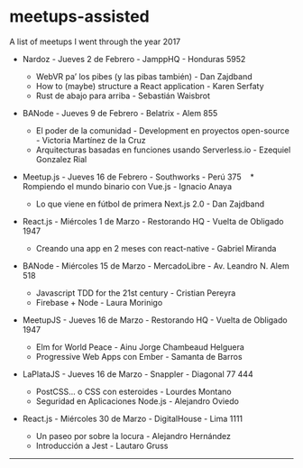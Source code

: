 # meetups-assisted
A list of meetups I went through the year 2017

* Nardoz - Jueves 2 de Febrero - JamppHQ - Honduras 5952
    * WebVR pa’ los pibes (y las pibas también) - Dan Zajdband
    * How to (maybe) structure a React application - Karen Serfaty
    * Rust de abajo para arriba - Sebastián Waisbrot

* BANode - Jueves 9 de Febrero - Belatrix - Alem 855
    * El poder de la comunidad - Development en proyectos open-source - Victoria Martínez de la Cruz
    * Arquitecturas basadas en funciones usando Serverless.io - Ezequiel Gonzalez Rial
    
* Meetup.js -  Jueves 16 de Febrero - Southworks - Perú 375
    * Rompiendo el mundo binario con Vue.js - Ignacio Anaya 
    * Lo que viene en fútbol de primera Next.js 2.0 - Dan Zajdband
    
* React.js -  Miércoles 1 de Marzo - Restorando HQ - Vuelta de Obligado 1947
   * Creando una app en 2 meses con react-native - Gabriel Miranda
    
* BANode -  Miércoles 15 de Marzo - MercadoLibre - Av. Leandro N. Alem 518
   * Javascript TDD for the 21st century - Cristian Pereyra
   * Firebase + Node - Laura Morinigo    

* MeetupJS -  Jueves 16 de Marzo - Restorando HQ - Vuelta de Obligado 1947
   * Elm for World Peace - Ainu Jorge Chambeaud Helguera
   * Progressive Web Apps con Ember - Samanta de Barros

* LaPlataJS -  Jueves 16 de Marzo - Snappler - Diagonal 77 444
   * PostCSS... o CSS con esteroides - Lourdes Montano
   * Seguridad en Aplicaciones Node.js - Alejandro Oviedo
    
* React.js -  Miércoles 30 de Marzo - DigitalHouse - Lima 1111
   * Un paseo por sobre la locura - Alejandro Hernández
   * Introducción a Jest - Lautaro Gruss

___

